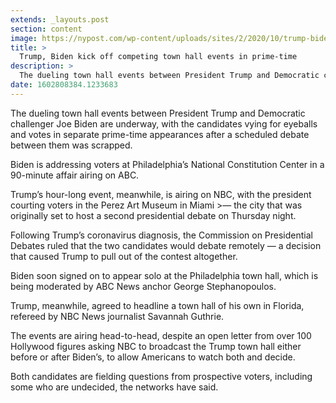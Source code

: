 ```yaml
--- 
extends: _layouts.post 
section: content 
image: https://nypost.com/wp-content/uploads/sites/2/2020/10/trump-biden-split-1.jpg?quality=90&strip=all&w=1200 
title: > 
  Trump, Biden kick off competing town hall events in prime-time 
description: > 
  The dueling town hall events between President Trump and Democratic challenger Joe Biden are underway, with the candidates vying for eyeballs and votes in separate prime-time appearances after a scheduled debate between them was scrapped.Biden is addressing voters at Philadelphia’s National Constitution Center in a 90-minute affair airing on ABC.Biden soon signed on to appear solo at the Philadelphia town hall, which is being moderated by ABC News anchor George Stephanopoulos.Trump, meanwhile, agreed to headline a town hall of his own in Florida, refereed by NBC News journalist Savannah Guthrie.The events are airing head-to-head, despite an open letter from over 100 Hollywood figures asking NBC to broadcast the Trump town hall either before or after Biden’s, to allow Americans to watch both and decide. 
date: 1602808384.1233683 
--- 
```

The dueling town hall events between President Trump and Democratic challenger Joe Biden are underway, with the candidates vying for eyeballs and votes in separate prime-time appearances after a scheduled debate between them was scrapped.

Biden is addressing voters at Philadelphia’s National Constitution Center in a 90-minute affair airing on ABC.

Trump’s hour-long event, meanwhile, is airing on NBC, with the president courting voters in the Perez Art Museum in Miami >— the city that was originally set to host a second presidential debate on Thursday night.

Following Trump’s coronavirus diagnosis, the Commission on Presidential Debates ruled that the two candidates would debate remotely — a decision that caused Trump to pull out of the contest altogether.

Biden soon signed on to appear solo at the Philadelphia town hall, which is being moderated by ABC News anchor George Stephanopoulos.

Trump, meanwhile, agreed to headline a town hall of his own in Florida, refereed by NBC News journalist Savannah Guthrie.

The events are airing head-to-head, despite an open letter from over 100 Hollywood figures asking NBC to broadcast the Trump town hall either before or after Biden’s, to allow Americans to watch both and decide.

Both candidates are fielding questions from prospective voters, including some who are undecided, the networks have said.